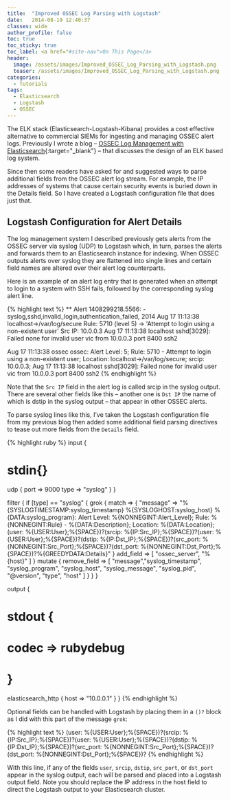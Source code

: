 ```yaml
---
title:  "Improved OSSEC Log Parsing with Logstash"
date:   2014-08-19 12:40:37
classes: wide
author_profile: false
toc: true
toc_sticky: true
toc_label: <a href="#site-nav">On This Page</a>
header:
  image: /assets/images/Improved_OSSEC_Log_Parsing_with_Logstash.png
  teaser: /assets/images/Improved_OSSEC_Log_Parsing_with_Logstash.png
categories:
  - Tutorials
tags: 
  - Elasticsearch 
  - Logstash
  - OSSEC
---
```


The ELK stack (Elasticsearch-Logstash-Kibana) provides a cost effective alternative to commercial SIEMs for ingesting and managing OSSEC alert logs. Previously I wrote a blog – [OSSEC Log Management with Elasticsearch](/security/ossec-log-management-with-elasticsearch){:target="_blank"} – that discusses the design of an ELK based log system.

Since then some readers have asked for and suggested ways to parse additional fields from the OSSEC alert log stream. For example, the IP addresses of systems that cause certain security events is buried down in the Details field. So I have created a Logstash configuration file that does just that.

## Logstash Configuration for Alert Details

The log management system I described previously gets alerts from the OSSEC server via syslog (UDP) to Logstash which, in turn, parses the alerts and forwards them to an Elasticsearch instance for indexing. When OSSEC outputs alerts over syslog they are flattened into single lines and certain field names are altered over their alert log counterparts.

Here is an example of an alert log entry that is generated when an attempt to login to a system with SSH fails, followed by the corresponding syslog alert line.

{% highlight text %}
** Alert 1408299218.5566: - syslog,sshd,invalid_login,authentication_failed,
2014 Aug 17 11:13:38 localhost->/var/log/secure
Rule: 5710 (level 5) -> 'Attempt to login using a non-existent user'
Src IP: 10.0.0.3
Aug 17 11:13:38 localhost sshd[3029]: Failed none for invalid user vic from 10.0.0.3 port 8400 ssh2

Aug 17 11:13:38 ossec ossec: Alert Level: 5; Rule: 5710 - Attempt to login using a non-existent user; Location: localhost->/var/log/secure; srcip: 10.0.0.3; Aug 17 11:13:38 localhost sshd[3029]: Failed none for invalid user vic from 10.0.0.3 port 8400 ssh2
{% endhighlight %}

Note that the `Src IP` field in the alert log is called srcip in the syslog output. There are several other fields like this – another one is `Dst IP` the name of which is dstip in the syslog output – that appear in other OSSEC alerts.

To parse syslog lines like this, I’ve taken the Logstash configuration file from my previous blog then added some additional field parsing directives to tease out more fields from the `Details` field.

{% highlight ruby %}
input {
# stdin{}
  udp {
     port => 9000
     type => "syslog"
  }
}

filter {
  if [type] == "syslog" {
    grok {
      match => { "message" => "%{SYSLOGTIMESTAMP:syslog_timestamp} %{SYSLOGHOST:syslog_host} %{DATA:syslog_program}: Alert Level: %{NONNEGINT:Alert_Level}; Rule: %{NONNEGINT:Rule} - %{DATA:Description}; Location: %{DATA:Location}; (user: %{USER:User};%{SPACE})?(srcip: %{IP:Src_IP};%{SPACE})?(user: %{USER:User};%{SPACE})?(dstip: %{IP:Dst_IP};%{SPACE})?(src_port: %{NONNEGINT:Src_Port};%{SPACE})?(dst_port: %{NONNEGINT:Dst_Port};%{SPACE})?%{GREEDYDATA:Details}" }
      add_field => [ "ossec_server", "%{host}" ]
    }
    mutate {
      remove_field => [ "message","syslog_timestamp", "syslog_program", "syslog_host", "syslog_message", "syslog_pid", "@version", "type", "host" ]
    }
  }
}

output {
#   stdout {
#     codec => rubydebug
#   }
   elasticsearch_http {
     host => "10.0.0.1"
   }
}
{% endhighlight %}

Optional fields can be handled with Logstash by placing them in a `()?` block as I did with this part of the message `grok`:

{% highlight text %}
(user: %{USER:User};%{SPACE})?(srcip: %{IP:Src_IP};%{SPACE})?(user: %{USER:User};%{SPACE})?(dstip: %{IP:Dst_IP};%{SPACE})?(src_port: %{NONNEGINT:Src_Port};%{SPACE})?(dst_port: %{NONNEGINT:Dst_Port};%{SPACE})?
{% endhighlight %}

With this line, if any of the fields `user`, `srcip`, `dstip`, `src_port`, or `dst_port` appear in the syslog output, each will be parsed and placed into a Logstash output field. Note you should replace the IP address in the host field to direct the Logstash output to your Elasticsearch cluster.
